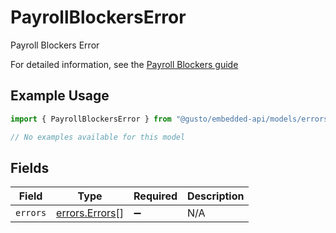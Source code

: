 # PayrollBlockersError

Payroll Blockers Error

For detailed information, see the [Payroll Blockers guide](https://docs.gusto.com/embedded-payroll/docs/payroll-blockers)

## Example Usage

```typescript
import { PayrollBlockersError } from "@gusto/embedded-api/models/errors";

// No examples available for this model
```

## Fields

| Field                                            | Type                                             | Required                                         | Description                                      |
| ------------------------------------------------ | ------------------------------------------------ | ------------------------------------------------ | ------------------------------------------------ |
| `errors`                                         | [errors.Errors](../../models/errors/errors.md)[] | :heavy_minus_sign:                               | N/A                                              |